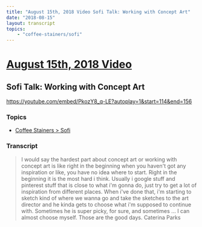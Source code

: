 ```yaml
---
title: "August 15th, 2018 Video Sofi Talk: Working with Concept Art"
date: "2018-08-15"
layout: transcript
topics:
    - "coffee-stainers/sofi"
---
```

# [August 15th, 2018 Video](../2018-08-15.md)
## Sofi Talk: Working with Concept Art
https://youtube.com/embed/PkozY8_q-LE?autoplay=1&start=114&end=156

### Topics
* [Coffee Stainers > Sofi](../topics/coffee-stainers/sofi.md)

### Transcript

> I would say the hardest part about concept art or working with concept art is like right in the beginning when you haven't got any inspiration or like, you have no idea where to start. Right in the beginning it is the most hard i think. Usually i google stuff and pinterest stuff that is close to what i'm gonna do, just try to get a lot of inspiration from different places. When i've done that, i'm starting to sketch kind of where we wanna go and take the sketches to the art director and he kinda gets to choose what i'm supposed to continue with. Sometimes he is super picky, for sure, and sometimes ... I can almost choose myself. Those are the good days. Caterina Parks
